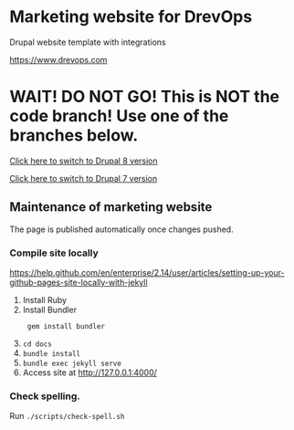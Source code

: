 # Marketing website for DrevOps
Drupal website template with integrations

https://www.drevops.com

# WAIT! DO NOT GO! This is NOT the code branch! Use one of the branches below.

[Click here to switch to Drupal 8 version](https://github.com/drevops/drevops/tree/8.x)

[Click here to switch to Drupal 7 version](https://github.com/drevops/drevops/tree/7.x)

## Maintenance of marketing website

The page is published automatically once changes pushed.

### Compile site locally

https://help.github.com/en/enterprise/2.14/user/articles/setting-up-your-github-pages-site-locally-with-jekyll

1. Install Ruby
2. Install Bundler
   ``` 
    gem install bundler
   ```
3. `cd docs`
4. `bundle install`
5.  `bundle exec jekyll serve`
6. Access site at http://127.0.0.1:4000/

### Check spelling.

Run `./scripts/check-spell.sh`
